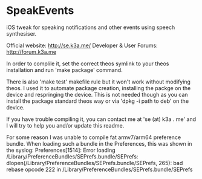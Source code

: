 SpeakEvents
===========

iOS tweak for speaking notifications and other events using speech synthesiser.

Official website: http://se.k3a.me/
Developer & User Forums: http://forum.k3a.me

In order to complile it, set the correct theos symlink to your theos installation and run 'make package' command.

There is also 'make test' makefile rule but it won't work without modifying theos. I used it to automate package creation, installing the packge on the device and respringing the device. This is not needed though as you can install the package standard theos way or via 'dpkg -i path to deb' on the device.

If you have trouble compiling it, you can contact me at 'se (at) k3a . me' and I will try to help you and/or update this readme.

For some reason I was unable to compile fat armv7/arm64 preference bundle.
When loading such a bundle in the Preferences, this was shown in the syslog:
Preferences[1514]: Error loading /Library/PreferenceBundles/SEPrefs.bundle/SEPrefs:  dlopen(/Library/PreferenceBundles/SEPrefs.bundle/SEPrefs, 265): bad rebase opcode 222 in /Library/PreferenceBundles/SEPrefs.bundle/SEPrefs
